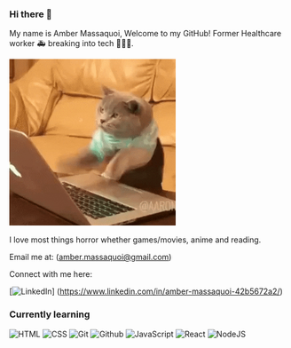 ### Hi there 👋

My name is Amber Massaquoi,
Welcome to my GitHub!
Former Healthcare worker 🚑 breaking into tech 👩🏾‍💻.

![giphy](https://github.com/CodeTress23/CodeTress23/blob/main/giphy.gif)

I love most things horror whether games/movies, anime and reading.

Email me at: (amber.massaquoi@gmail.com)

Connect with me here:

[![LinkedIn](https://img.shields.io/badge/LinkedIn-0077B5?style=for-the-badge&logo=linkedin&logoColor=white)] (https://www.linkedin.com/in/amber-massaquoi-42b5672a2/)

<h3>Currently learning</h3>

![HTML](https://img.shields.io/badge/HTML5-E34F26?style=for-the-badge&logo=html5&logoColor=white)
![CSS](https://img.shields.io/badge/CSS-1572B6?&style=for-the-badge&logo=css3&logoColor=white)
![Git](https://img.shields.io/badge/git-F05032.svg?&style=for-the-badge&logo=git&logoColor=white)
![Github](https://img.shields.io/badge/github-181717.svg?&style=for-the-badge&logo=github&logoColor=white)
![JavaScript](https://img.shields.io/badge/JavaScript-F7DF1E?style=for-the-badge&logo=javascript&logoColor=white)
![React](https://img.shields.io/badge/React-61DAFB?style=for-the-badge&logo=react&logoColor=white)
![NodeJS](https://img.shields.io/badge/node.js-6DA55F?style=for-the-badge&logo=node.js&logoColor=white)

 
